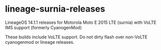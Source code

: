 # lineage-surnia-releases
LineageOS 14.1.1 releases for Motorola Moto E 2015  LTE (surnia) with VoLTE IMS support (formerly CyanogenMod)

These builds include VoLTE support.
Do not dirty flash over non-VoLTE cyanogenmod or lineage releases.

